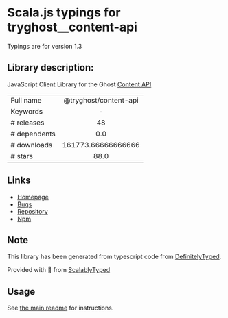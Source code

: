 
# Scala.js typings for tryghost__content-api

Typings are for version 1.3

## Library description:
JavaScript Client Library for the Ghost [Content API](https://ghost.org/docs/content-api/)

|                    |                 |
| ------------------ | :-------------: |
| Full name          | @tryghost/content-api |
| Keywords           | - |
| # releases         | 48 |
| # dependents       | 0.0 |
| # downloads        | 161773.66666666666 |
| # stars            | 88.0 |

## Links
- [Homepage](https://github.com/TryGhost/SDK/tree/master#readme)
- [Bugs](https://github.com/TryGhost/SDK/issues)
- [Repository](https://github.com/TryGhost/SDK/tree/master)
- [Npm](https://www.npmjs.com/package/%40tryghost%2Fcontent-api)
    


## Note
This library has been generated from typescript code from [DefinitelyTyped](https://definitelytyped.org).

Provided with :purple_heart: from [ScalablyTyped](https://github.com/oyvindberg/ScalablyTyped)

## Usage
See [the main readme](../../readme.md) for instructions.


